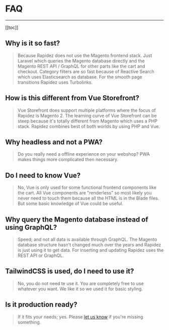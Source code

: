 # FAQ

---

[[toc]]

## Why is it so fast?

> Because Rapidez does not use the Magento frontend stack. Just Laravel which queries the Magento database directly and the Magento REST API / GraphQL for other parts like the cart and checkout. Category filters are so fast because of Reactive Search which uses Elasticsearch as database. For the smooth page transitions Rapidez uses Turbolinks.

## How is this different from Vue Storefront?

> Vue Storefront does support multiple platforms where the focus of Rapidez is Magento 2. The learning curve of Vue Storefront can be steep because it's totally different from Magento which uses a PHP stack. Rapidez combines best of both worlds by using PHP and Vue.

## Why headless and not a PWA?

> Do you really need a offline experience on your webshop? PWA makes things more complicated then necessary.

## Do I need to know Vue?

> No, Vue is only used for some functional frontend components like the cart. All Vue components are "renderless" so most likely you never need to touch them because all the HTML is in the Blade files. But some basic knowledge of Vue could be useful.

## Why query the Magento database instead of using GraphQL?

> Speed; and not all data is available through GraphQL. The Magento database structure hasn't changed much over the years and Rapidez is just using it to get data. For inserting and updating Rapidez uses the REST API or GraphQL.

## TailwindCSS is used, do I need to use it?

> No, you do not need te use it. You are completely free to use whatever you want. We like it so we used it for basic styling.

## Is it production ready?

> If it fits your needs; yes. Please [let us know](https://github.com/rapidez/base/issues/new) if you're missing something.
